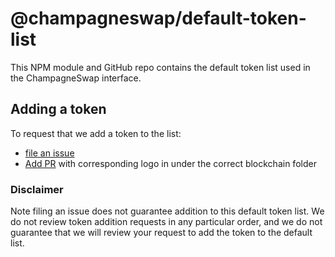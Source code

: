 # @champagneswap/default-token-list

This NPM module and GitHub repo contains the default token list used in the ChampagneSwap interface.

## Adding a token

To request that we add a token to the list:
  + [file an issue](https://github.com/champagneswap/default-token-list/issues/new?assignees=&labels=token+request&template=token-request.md&title=Add+%7BTOKEN_SYMBOL%7D%3A+%7BTOKEN_NAME%7D)
  + [Add PR](https://github.com/champagneswap/assets) with corresponding logo in under the correct blockchain folder

### Disclaimer

Note filing an issue does not guarantee addition to this default token list.
We do not review token addition requests in any particular order, and we do not
guarantee that we will review your request to add the token to the default list.
